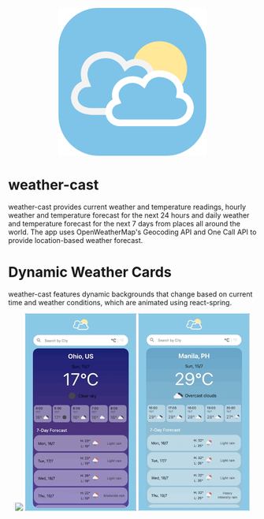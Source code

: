  <p align="center">
  <img src="https://github.com/97gerome/weather-cast/blob/main/src/images/weather-cast%20app%20icon.svg" height="300px">
 </p>

# weather-cast
weather-cast provides current weather and temperature readings, hourly weather and temperature forecast for the next 24 hours and daily weather and temperature forecast for the next 7 days from places all around the world. The app uses OpenWeatherMap's Geocoding API and One Call API to provide location-based weather forecast.

# Dynamic Weather Cards
weather-cast features dynamic backgrounds that change based on current time and weather conditions, which are animated using react-spring.

 <p align="center">
  <img src="https://github.com/97gerome/weather-cast/blob/assets/animation_samples/weather-cast_clear_day.gif" height="400px">
  <img src="https://github.com/97gerome/weather-cast/blob/assets/animation_samples/weather-cast_clear_night.gif" height="400px">
  <img src="https://github.com/97gerome/weather-cast/blob/assets/animation_samples/weather-cast_cloudy.gif" height="400px">
 </p>
